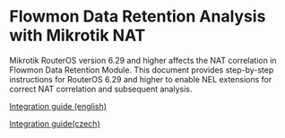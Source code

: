 # Flowmon Data Retention Analysis with Mikrotik NAT

Mikrotik RouterOS version 6.29 and higher affects the NAT correlation in Flowmon Data Retention Module. This document provides 
step-by-step instructions for RouterOS 6.29 and higher to enable NEL extensions for correct NAT correlation and subsequent analysis.

[Integration guide (english)](/Mikrotik/Flowmon_DR_analysis_with_MikrotikNAT.pdf)

[Integration guide(czech)](/Mikrotik/Flowmon_DR_analysis_with_MikrotikNAT_CZ.pdf)
